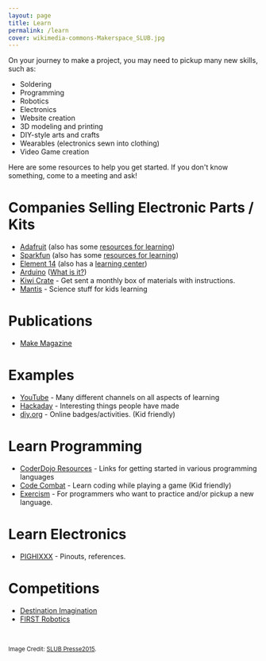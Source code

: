 ```yaml
---
layout: page
title: Learn
permalink: /learn
cover: wikimedia-commons-Makerspace_SLUB.jpg
---
```


On your journey to make a project, you may need to pickup many new skills, such as:

* Soldering
* Programming
* Robotics
* Electronics
* Website creation
* 3D modeling and printing
* DIY-style arts and crafts
* Wearables (electronics sewn into clothing)
* Video Game creation

Here are some resources to help you get started. If you don't know something, come to a meeting and ask!

# Companies Selling Electronic Parts / Kits

* [Adafruit](https://www.adafruit.com/) (also has some [resources for learning](https://learn.adafruit.com/))
* [Sparkfun](https://www.sparkfun.com/) (also has some [resources for learning](https://learn.sparkfun.com/))
* [Element 14](https://www.element14.com/community/welcome) (also has a [learning center](https://www.element14.com/community/community/learning-center?ICID=menubar_resources_learningcenter))
* [Arduino](https://www.arduino.cc/) ([What is it?](https://www.youtube.com/watch?v=5F054MNB1QI))
* [Kiwi Crate](http://www.kiwicrate.com/) - Get sent a monthly box of materials with instructions.
* [Mantis](https://www.mantisopenstem.com/) - Science stuff for kids learning

# Publications

* [Make Magazine](https://makezine.com/)

# Examples

* [YouTube](https://youtube.com/) - Many different channels on all aspects of learning
* [Hackaday](http://hackaday.com/) - Interesting things people have made
* [diy.org](https://diy.org/) - Online badges/activities. (Kid friendly)

# Learn Programming

* [CoderDojo Resources](https://coderdojo.com/resources/) - Links for getting started in various programming languages
* [Code Combat](https://codecombat.com/) - Learn coding while playing a game (Kid friendly)
* [Exercism](http://exercism.io/) - For programmers who want to practice and/or pickup a new language.

# Learn Electronics

* [PIGHIXXX](http://www.pighixxx.com/) - Pinouts, references.


# Competitions

* [Destination Imagination](https://www.destinationimagination.org/)
* [FIRST Robotics](http://www.firstinspires.org/)


&nbsp;


<small>Image Credit: <a href="https://commons.wikimedia.org/wiki/File:Makerspace_SLUB.jpg">SLUB Presse2015</a>.</small>

